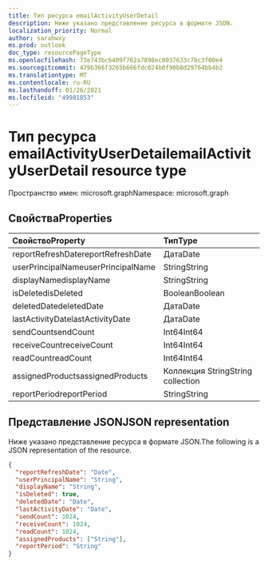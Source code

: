 ```yaml
---
title: Тип ресурса emailActivityUserDetail
description: Ниже указано представление ресурса в формате JSON.
localization_priority: Normal
author: sarahwxy
ms.prod: outlook
doc_type: resourcePageType
ms.openlocfilehash: 73e743bc6409f762a7898ec8037633c7bc3f00e4
ms.sourcegitcommit: 479b366f3265b666fdc024b0f90b8d29764bb4b2
ms.translationtype: MT
ms.contentlocale: ru-RU
ms.lasthandoff: 01/26/2021
ms.locfileid: "49981853"
---
```

# <a name="emailactivityuserdetail-resource-type"></a><span data-ttu-id="c490c-103">Тип ресурса emailActivityUserDetail</span><span class="sxs-lookup"><span data-stu-id="c490c-103">emailActivityUserDetail resource type</span></span>

<span data-ttu-id="c490c-104">Пространство имен: microsoft.graph</span><span class="sxs-lookup"><span data-stu-id="c490c-104">Namespace: microsoft.graph</span></span>

## <a name="properties"></a><span data-ttu-id="c490c-105">Свойства</span><span class="sxs-lookup"><span data-stu-id="c490c-105">Properties</span></span>

| <span data-ttu-id="c490c-106">Свойство</span><span class="sxs-lookup"><span data-stu-id="c490c-106">Property</span></span>          | <span data-ttu-id="c490c-107">Тип</span><span class="sxs-lookup"><span data-stu-id="c490c-107">Type</span></span>              |
| :---------------- | :---------------- |
| <span data-ttu-id="c490c-108">reportRefreshDate</span><span class="sxs-lookup"><span data-stu-id="c490c-108">reportRefreshDate</span></span> | <span data-ttu-id="c490c-109">Дата</span><span class="sxs-lookup"><span data-stu-id="c490c-109">Date</span></span>              |
| <span data-ttu-id="c490c-110">userPrincipalName</span><span class="sxs-lookup"><span data-stu-id="c490c-110">userPrincipalName</span></span> | <span data-ttu-id="c490c-111">String</span><span class="sxs-lookup"><span data-stu-id="c490c-111">String</span></span>            |
| <span data-ttu-id="c490c-112">displayName</span><span class="sxs-lookup"><span data-stu-id="c490c-112">displayName</span></span>       | <span data-ttu-id="c490c-113">String</span><span class="sxs-lookup"><span data-stu-id="c490c-113">String</span></span>            |
| <span data-ttu-id="c490c-114">isDeleted</span><span class="sxs-lookup"><span data-stu-id="c490c-114">isDeleted</span></span>         | <span data-ttu-id="c490c-115">Boolean</span><span class="sxs-lookup"><span data-stu-id="c490c-115">Boolean</span></span>           |
| <span data-ttu-id="c490c-116">deletedDate</span><span class="sxs-lookup"><span data-stu-id="c490c-116">deletedDate</span></span>       | <span data-ttu-id="c490c-117">Дата</span><span class="sxs-lookup"><span data-stu-id="c490c-117">Date</span></span>              |
| <span data-ttu-id="c490c-118">lastActivityDate</span><span class="sxs-lookup"><span data-stu-id="c490c-118">lastActivityDate</span></span>  | <span data-ttu-id="c490c-119">Дата</span><span class="sxs-lookup"><span data-stu-id="c490c-119">Date</span></span>              |
| <span data-ttu-id="c490c-120">sendCount</span><span class="sxs-lookup"><span data-stu-id="c490c-120">sendCount</span></span>         | <span data-ttu-id="c490c-121">Int64</span><span class="sxs-lookup"><span data-stu-id="c490c-121">Int64</span></span>             |
| <span data-ttu-id="c490c-122">receiveCount</span><span class="sxs-lookup"><span data-stu-id="c490c-122">receiveCount</span></span>      | <span data-ttu-id="c490c-123">Int64</span><span class="sxs-lookup"><span data-stu-id="c490c-123">Int64</span></span>             |
| <span data-ttu-id="c490c-124">readCount</span><span class="sxs-lookup"><span data-stu-id="c490c-124">readCount</span></span>         | <span data-ttu-id="c490c-125">Int64</span><span class="sxs-lookup"><span data-stu-id="c490c-125">Int64</span></span>             |
| <span data-ttu-id="c490c-126">assignedProducts</span><span class="sxs-lookup"><span data-stu-id="c490c-126">assignedProducts</span></span>  | <span data-ttu-id="c490c-127">Коллекция String</span><span class="sxs-lookup"><span data-stu-id="c490c-127">String collection</span></span> |
| <span data-ttu-id="c490c-128">reportPeriod</span><span class="sxs-lookup"><span data-stu-id="c490c-128">reportPeriod</span></span>      | <span data-ttu-id="c490c-129">String</span><span class="sxs-lookup"><span data-stu-id="c490c-129">String</span></span>            |

## <a name="json-representation"></a><span data-ttu-id="c490c-130">Представление JSON</span><span class="sxs-lookup"><span data-stu-id="c490c-130">JSON representation</span></span>

<span data-ttu-id="c490c-131">Ниже указано представление ресурса в формате JSON.</span><span class="sxs-lookup"><span data-stu-id="c490c-131">The following is a JSON representation of the resource.</span></span>

<!-- {
  "blockType": "resource",
  "@odata.type": "microsoft.graph.emailActivityUserDetail"
} -->

```json
{
  "reportRefreshDate": "Date", 
  "userPrincipalName": "String", 
  "displayName": "String", 
  "isDeleted": true, 
  "deletedDate": "Date", 
  "lastActivityDate": "Date", 
  "sendCount": 1024, 
  "receiveCount": 1024, 
  "readCount": 1024, 
  "assignedProducts": ["String"], 
  "reportPeriod": "String"
}
```


